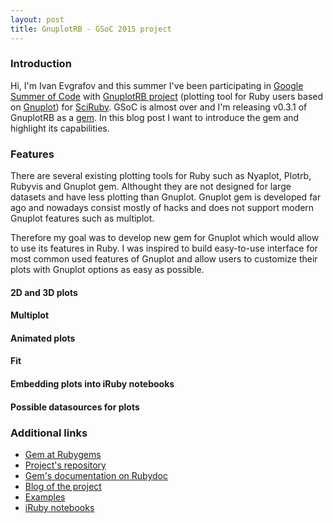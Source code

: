 ```yaml
---
layout: post
title: GnuplotRB - GSoC 2015 project
---
```

### Introduction

Hi, I'm Ivan Evgrafov and this summer I've been participating in [Google Summer of Code]()
 with [GnuplotRB project]() (plotting tool for Ruby users based on [Gnuplot]())
 for [SciRuby](). GSoC is almost over and I'm releasing v0.3.1 of GnuplotRB as a [gem]().
 In this blog post I want to introduce the gem and highlight its capabilities.

### Features

There are several existing plotting tools for Ruby such as Nyaplot, Plotrb, Rubyvis
 and Gnuplot gem. Althought they are not designed for large datasets and have less
 plotting than Gnuplot. Gnuplot gem is developed far ago and nowadays consist
 mostly of hacks and does not support modern Gnuplot features such as multiplot.

Therefore my goal was to develop new gem for Gnuplot which would allow to use its
 features in Ruby. I was inspired to build easy-to-use interface for most common
 used features of Gnuplot and allow users to customize their plots with
 Gnuplot options as easy as possible.

#### 2D and 3D plots

#### Multiplot

#### Animated plots

#### Fit

#### Embedding plots into iRuby notebooks

#### Possible datasources for plots


### Additional links

- [Gem at Rubygems]()
- [Project's repository]()
- [Gem's documentation on Rubydoc]()
- [Blog of the project]()
- [Examples]()
- [iRuby notebooks]()
